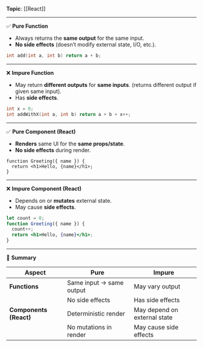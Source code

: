 **Topic**: [[React]]

---
✅ **Pure Function**

- Always returns the **same output** for the same input.
- **No side effects** (doesn’t modify external state, I/O, etc.).

```cpp
int add(int a, int b) return a + b;
```
---
❌ **Impure Function**

- May return **different outputs** for **same inputs**. (returns different output if given same input).
- Has **side effects**.

```cpp
int x = 0;
int addWithX(int a, int b) return a + b + x++;
```
---
✅ **Pure Component (React)**

- **Renders** same UI for the **same props/state**.
- **No side effects** during render.

``` tsx
function Greeting({ name }) {
  return <h1>Hello, {name}</h1>;
}
```
---
❌ **Impure Component (React)**

- Depends on or **mutates** external state.
- May cause **side effects**.

```jsx
let count = 0;
function Greeting({ name }) {
  count++;
  return <h1>Hello, {name}</h1>;
}
```
---
🧠 **Summary**

| Aspect                 | Pure                     | Impure                       |
| ---------------------- | ------------------------ | ---------------------------- |
| **Functions**          | Same input → same output | May vary output              |
|                        | No side effects          | Has side effects             |
| **Components (React)** | Deterministic render     | May depend on external state |
|                        | No mutations in render   | May cause side effects       |
